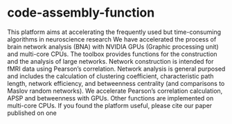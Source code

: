# code-assembly-function
This platform aims at accelerating the frequently used but time-consuming algorithms in neuroscience research
We have accelerated the process of brain network analysis (BNA) with NVIDIA GPUs (Graphic processing unit) and multi-core CPUs. The toolbox provides functions for the construction and the analysis of large networks. Network construction is intended for fMRI data using Pearson’s correlation. Network analysis is general purposed and includes the calculation of clustering coefficient, characteristic path length, network efficiency, and betweenness centrality (and comparisons to Maslov random networks). We accelerate Pearson’s correlation calculation, APSP and betweenness with GPUs. Other functions are implemented on multi-core CPUs. If you found the platform useful, please cite our paper published on one
